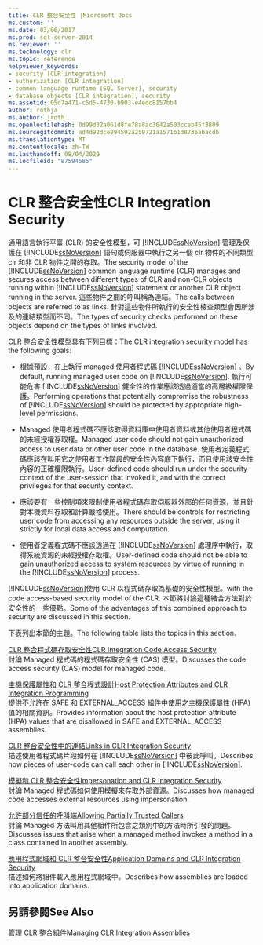 ```yaml
---
title: CLR 整合安全性 |Microsoft Docs
ms.custom: ''
ms.date: 03/06/2017
ms.prod: sql-server-2014
ms.reviewer: ''
ms.technology: clr
ms.topic: reference
helpviewer_keywords:
- security [CLR integration]
- authorization [CLR integration]
- common language runtime [SQL Server], security
- database objects [CLR integration], security
ms.assetid: 05d7a471-c5d5-4730-b903-e4edc8157bb4
author: rothja
ms.author: jroth
ms.openlocfilehash: 0d99d32a061d8fe78a8ac3642a503cceb45f3809
ms.sourcegitcommit: ad4d92dce894592a259721a1571b1d8736abacdb
ms.translationtype: MT
ms.contentlocale: zh-TW
ms.lasthandoff: 08/04/2020
ms.locfileid: "87594585"
---
```

# <a name="clr-integration-security"></a><span data-ttu-id="6cfe6-102">CLR 整合安全性</span><span class="sxs-lookup"><span data-stu-id="6cfe6-102">CLR Integration Security</span></span>
  <span data-ttu-id="6cfe6-103">通用語言執行平臺 (CLR) 的安全性模型，可 [!INCLUDE[ssNoVersion](../../../includes/dnprdnshort-md.md)] 管理及保護在 [!INCLUDE[ssNoVersion](../../../includes/tsql-md.md)] 語句或伺服器中執行之另一個 clr 物件的不同類型 clr 和非 CLR 物件之間的存取。</span><span class="sxs-lookup"><span data-stu-id="6cfe6-103">The security model of the [!INCLUDE[ssNoVersion](../../../includes/dnprdnshort-md.md)] common language runtime (CLR) manages and secures access between different types of CLR and non-CLR objects running within [!INCLUDE[ssNoVersion](../../../includes/tsql-md.md)] statement or another CLR object running in the server.</span></span> <span data-ttu-id="6cfe6-104">這些物件之間的呼叫稱為連結。</span><span class="sxs-lookup"><span data-stu-id="6cfe6-104">The calls between objects are referred to as links.</span></span> <span data-ttu-id="6cfe6-105">針對這些物件所執行的安全性檢查類型會因所涉及的連結類型而不同。</span><span class="sxs-lookup"><span data-stu-id="6cfe6-105">The types of security checks performed on these objects depend on the types of links involved.</span></span>  
  
 <span data-ttu-id="6cfe6-106">CLR 整合安全性模型具有下列目標：</span><span class="sxs-lookup"><span data-stu-id="6cfe6-106">The CLR integration security model has the following goals:</span></span>  
  
-   <span data-ttu-id="6cfe6-107">根據預設，在上執行 managed 使用者程式碼 [!INCLUDE[ssNoVersion](../../../includes/ssnoversion-md.md)] 。</span><span class="sxs-lookup"><span data-stu-id="6cfe6-107">By default, running managed user code on [!INCLUDE[ssNoVersion](../../../includes/ssnoversion-md.md)].</span></span> <span data-ttu-id="6cfe6-108">執行可能危害 [!INCLUDE[ssNoVersion](../../../includes/ssnoversion-md.md)] 健全性的作業應該透過適當的高層級權限保護。</span><span class="sxs-lookup"><span data-stu-id="6cfe6-108">Performing operations that potentially compromise the robustness of [!INCLUDE[ssNoVersion](../../../includes/ssnoversion-md.md)] should be protected by appropriate high-level permissions.</span></span>  
  
-   <span data-ttu-id="6cfe6-109">Managed 使用者程式碼不應該取得資料庫中使用者資料或其他使用者程式碼的未經授權存取權。</span><span class="sxs-lookup"><span data-stu-id="6cfe6-109">Managed user code should not gain unauthorized access to user data or other user code in the database.</span></span> <span data-ttu-id="6cfe6-110">使用者定義程式碼應該在叫用它之使用者工作階段的安全性內容底下執行，而且使用該安全性內容的正確權限執行。</span><span class="sxs-lookup"><span data-stu-id="6cfe6-110">User-defined code should run under the security context of the user-session that invoked it, and with the correct privileges for that security context.</span></span>  
  
-   <span data-ttu-id="6cfe6-111">應該要有一些控制項來限制使用者程式碼存取伺服器外部的任何資源，並且針對本機資料存取和計算嚴格使用。</span><span class="sxs-lookup"><span data-stu-id="6cfe6-111">There should be controls for restricting user code from accessing any resources outside the server, using it strictly for local data access and computation.</span></span>  
  
-   <span data-ttu-id="6cfe6-112">使用者定義程式碼不應該透過在 [!INCLUDE[ssNoVersion](../../../includes/ssnoversion-md.md)] 處理序中執行，取得系統資源的未經授權存取權。</span><span class="sxs-lookup"><span data-stu-id="6cfe6-112">User-defined code should not be able to gain unauthorized access to system resources by virtue of running in the [!INCLUDE[ssNoVersion](../../../includes/ssnoversion-md.md)] process.</span></span>  
  
 [!INCLUDE[ssNoVersion](../../../includes/ssnoversion-md.md)]<span data-ttu-id="6cfe6-113">使用 CLR 以程式碼存取為基礎的安全性模型。</span><span class="sxs-lookup"><span data-stu-id="6cfe6-113">with the code access-based security model of the CLR.</span></span> <span data-ttu-id="6cfe6-114">本節將討論這種結合方法對於安全性的一些優點。</span><span class="sxs-lookup"><span data-stu-id="6cfe6-114">Some of the advantages of this combined approach to security are discussed in this section.</span></span>  
  
 <span data-ttu-id="6cfe6-115">下表列出本節的主題。</span><span class="sxs-lookup"><span data-stu-id="6cfe6-115">The following table lists the topics in this section.</span></span>  
  
 [<span data-ttu-id="6cfe6-116">CLR 整合程式碼存取安全性</span><span class="sxs-lookup"><span data-stu-id="6cfe6-116">CLR Integration Code Access Security</span></span>](clr-integration-code-access-security.md)  
 <span data-ttu-id="6cfe6-117">討論 Managed 程式碼的程式碼存取安全性 (CAS) 模型。</span><span class="sxs-lookup"><span data-stu-id="6cfe6-117">Discusses the code access security (CAS) model for managed code.</span></span>  
  
 [<span data-ttu-id="6cfe6-118">主機保護屬性和 CLR 整合程式設計</span><span class="sxs-lookup"><span data-stu-id="6cfe6-118">Host Protection Attributes and CLR Integration Programming</span></span>](../../clr-integration-security-host-protection-attributes/host-protection-attributes-and-clr-integration-programming.md)  
 <span data-ttu-id="6cfe6-119">提供不允許在 SAFE 和 EXTERNAL_ACCESS 組件中使用之主機保護屬性 (HPA) 值的相關資訊。</span><span class="sxs-lookup"><span data-stu-id="6cfe6-119">Provides information about the host protection attribute (HPA) values that are disallowed in SAFE and EXTERNAL_ACCESS assemblies.</span></span>  
  
 [<span data-ttu-id="6cfe6-120">CLR 整合安全性中的連結</span><span class="sxs-lookup"><span data-stu-id="6cfe6-120">Links in CLR Integration Security</span></span>](../../../database-engine/dev-guide/links-in-clr-integration-security.md)  
 <span data-ttu-id="6cfe6-121">描述使用者程式碼片段如何在 [!INCLUDE[ssNoVersion](../../../includes/ssnoversion-md.md)] 中彼此呼叫。</span><span class="sxs-lookup"><span data-stu-id="6cfe6-121">Describes how pieces of user-code can call each other in [!INCLUDE[ssNoVersion](../../../includes/ssnoversion-md.md)].</span></span>  
  
 [<span data-ttu-id="6cfe6-122">模擬和 CLR 整合安全性</span><span class="sxs-lookup"><span data-stu-id="6cfe6-122">Impersonation and CLR Integration Security</span></span>](../../../database-engine/dev-guide/impersonation-and-clr-integration-security.md)  
 <span data-ttu-id="6cfe6-123">討論 Managed 程式碼如何使用模擬來存取外部資源。</span><span class="sxs-lookup"><span data-stu-id="6cfe6-123">Discusses how managed code accesses external resources using impersonation.</span></span>  
  
 [<span data-ttu-id="6cfe6-124">允許部分信任的呼叫端</span><span class="sxs-lookup"><span data-stu-id="6cfe6-124">Allowing Partially Trusted Callers</span></span>](../../../database-engine/dev-guide/allowing-partially-trusted-callers.md)  
 <span data-ttu-id="6cfe6-125">討論 Managed 方法叫用其他組件所包含之類別中的方法時所引發的問題。</span><span class="sxs-lookup"><span data-stu-id="6cfe6-125">Discusses issues that arise when a managed method invokes a method in a class contained in another assembly.</span></span>  
  
 [<span data-ttu-id="6cfe6-126">應用程式網域和 CLR 整合安全性</span><span class="sxs-lookup"><span data-stu-id="6cfe6-126">Application Domains and CLR Integration Security</span></span>](../../../database-engine/dev-guide/application-domains-and-clr-integration-security.md)  
 <span data-ttu-id="6cfe6-127">描述如何將組件載入應用程式網域中。</span><span class="sxs-lookup"><span data-stu-id="6cfe6-127">Describes how assemblies are loaded into application domains.</span></span>  
  
## <a name="see-also"></a><span data-ttu-id="6cfe6-128">另請參閱</span><span class="sxs-lookup"><span data-stu-id="6cfe6-128">See Also</span></span>  
 [<span data-ttu-id="6cfe6-129">管理 CLR 整合組件</span><span class="sxs-lookup"><span data-stu-id="6cfe6-129">Managing CLR Integration Assemblies</span></span>](../assemblies/managing-clr-integration-assemblies.md)  
  
  
